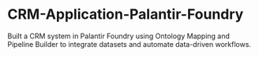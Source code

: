 # CRM-Application-Palantir-Foundry
Built a CRM system in Palantir Foundry using Ontology Mapping and Pipeline Builder to integrate datasets and automate data-driven workflows.
